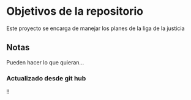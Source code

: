 # Objetivos de la repositorio

Este proyecto se encarga de manejar los planes de la liga de la justicia


## Notas
Pueden hacer lo que quieran...


### Actualizado desde git hub
!!
